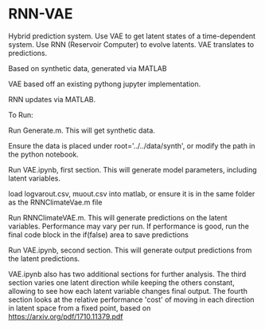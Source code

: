 # RNN-VAE
Hybrid prediction system. Use VAE to get latent states of a time-dependent system. Use RNN (Reservoir Computer) to evolve latents. 
VAE translates to predictions.

Based on synthetic data, generated via MATLAB

VAE based off an existing pythong jupyter implementation.

RNN updates via MATLAB. 



To Run:

Run Generate.m. This will get synthetic data. 

Ensure the data is placed under root='../../data/synth', or modify the path in the python notebook.

Run VAE.ipynb, first section. This will generate model parameters, including latent variables.

load logvarout.csv, muout.csv into matlab, or ensure it is in the same folder as the RNNClimateVae.m file

Run RNNClimateVAE.m. This will generate predictions on the latent variables. Performance may vary per run.
If performance is good, run the final code block in the if(false) area to save predictions

Run VAE.ipynb, second section. This will generate output predictions from the latent predictions.

VAE.ipynb also has two additional sections for further analysis.
The third section varies one latent direction while keeping the others constant, allowing to see how each latent variable changes final output.
The fourth section looks at the relative performance 'cost' of moving in each direction in latent space from a fixed point, based on https://arxiv.org/pdf/1710.11379.pdf

